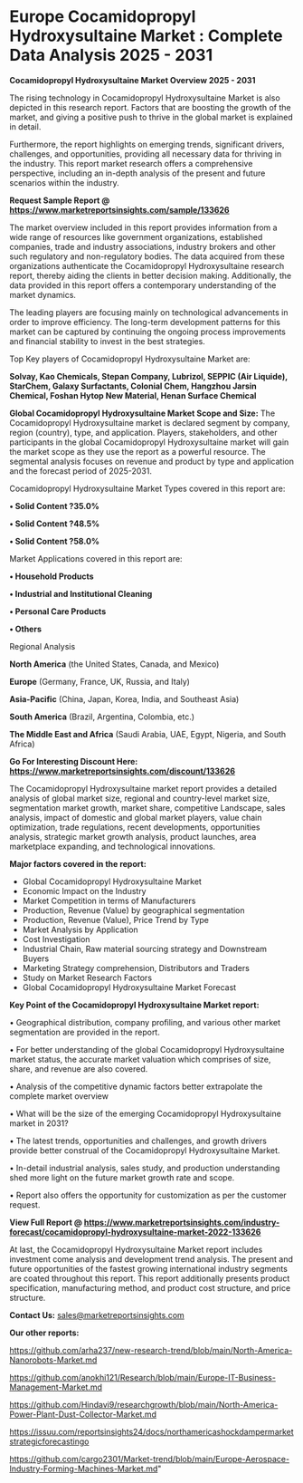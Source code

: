 # Europe Cocamidopropyl Hydroxysultaine Market : Complete Data Analysis 2025 - 2031

<Strong> Cocamidopropyl Hydroxysultaine Market Overview 2025 - 2031</strong>

The rising technology in Cocamidopropyl Hydroxysultaine Market is also depicted in this research report. Factors that are boosting the growth of the market, and giving a positive push to thrive in the global market is explained in detail.

Furthermore, the report highlights on emerging trends, significant drivers, challenges, and opportunities, providing all necessary data for thriving in the industry. This report market research offers a comprehensive perspective, including an in-depth analysis of the present and future scenarios within the industry.

<strong>Request Sample Report @ <a href=https://www.marketreportsinsights.com/sample/133626>https://www.marketreportsinsights.com/sample/133626</a></strong>

The market overview included in this report provides information from a wide range of resources like government organizations, established companies, trade and industry associations, industry brokers and other such regulatory and non-regulatory bodies. The data acquired from these organizations authenticate the Cocamidopropyl Hydroxysultaine research report, thereby aiding the clients in better decision making. Additionally, the data provided in this report offers a contemporary understanding of the market dynamics.

The leading players are focusing mainly on technological advancements in order to improve efficiency. The long-term development patterns for this market can be captured by continuing the ongoing process improvements and financial stability to invest in the best strategies.

Top Key players of Cocamidopropyl Hydroxysultaine Market are:

<strong>Solvay, Kao Chemicals, Stepan Company, Lubrizol, SEPPIC (Air Liquide), StarChem, Galaxy Surfactants, Colonial Chem, Hangzhou Jarsin Chemical, Foshan Hytop New Material, Henan Surface Chemical</strong>

<strong><b>Global Cocamidopropyl Hydroxysultaine Market Scope and Size:</b></strong>
The Cocamidopropyl Hydroxysultaine market is declared segment by company, region (country), type, and application. Players, stakeholders, and other participants in the global Cocamidopropyl Hydroxysultaine market will gain the market scope as they use the report as a powerful resource. The segmental analysis focuses on revenue and product by type and application and the forecast period of 2025-2031.

Cocamidopropyl Hydroxysultaine Market Types covered in this report are:

<strong>• Solid Content ?35.0%

• Solid Content ?48.5%

• Solid Content ?58.0%</strong>

Market Applications covered in this report are:

<strong>• Household Products

• Industrial and Institutional Cleaning

• Personal Care Products

• Others</strong> 

Regional Analysis

<strong>North America</strong> (the United States, Canada, and Mexico)

<strong>Europe</strong> (Germany, France, UK, Russia, and Italy)

<strong>Asia-Pacific</strong> (China, Japan, Korea, India, and Southeast Asia)

<strong>South America</strong> (Brazil, Argentina, Colombia, etc.)

<strong>The Middle East and Africa</strong> (Saudi Arabia, UAE, Egypt, Nigeria, and South Africa)

<strong>Go For Interesting Discount Here: <a href=https://www.marketreportsinsights.com/discount/133626>https://www.marketreportsinsights.com/discount/133626</a></strong>

The Cocamidopropyl Hydroxysultaine market report provides a detailed analysis of global market size, regional and country-level market size, segmentation market growth, market share, competitive Landscape, sales analysis, impact of domestic and global market players, value chain optimization, trade regulations, recent developments, opportunities analysis, strategic market growth analysis, product launches, area marketplace expanding, and technological innovations.

<strong><b>Major factors covered in the report:</b></strong>
<ul>
  <li>Global Cocamidopropyl Hydroxysultaine Market </li>
  <li>Economic Impact on the Industry</li>
  <li>Market Competition in terms of Manufacturers</li>
  <li>Production, Revenue (Value) by geographical segmentation</li>
  <li>Production, Revenue (Value), Price Trend by Type</li>
  <li>Market Analysis by Application</li>
  <li>Cost Investigation</li>
  <li>Industrial Chain, Raw material sourcing strategy and Downstream Buyers</li>
  <li>Marketing Strategy comprehension, Distributors and Traders</li>
  <li>Study on Market Research Factors</li>
  <li>Global Cocamidopropyl Hydroxysultaine Market Forecast</li>
</ul>

<strong><b>Key Point of the Cocamidopropyl Hydroxysultaine Market report:</b></strong>

• Geographical distribution, company profiling, and various other market segmentation are provided in the report.

• For better understanding of the global Cocamidopropyl Hydroxysultaine market status, the accurate market valuation which comprises of size, share, and revenue are also covered.

• Analysis of the competitive dynamic factors better extrapolate the complete market overview

• What will be the size of the emerging Cocamidopropyl Hydroxysultaine market in 2031?

• The latest trends, opportunities and challenges, and growth drivers provide better construal of the Cocamidopropyl Hydroxysultaine Market.

• In-detail industrial analysis, sales study, and production understanding shed more light on the future market growth rate and scope.

• Report also offers the opportunity for customization as per the customer request.

<strong><b>View Full Report @ <a href=https://www.marketreportsinsights.com/industry-forecast/cocamidopropyl-hydroxysultaine-market-2022-133626>https://www.marketreportsinsights.com/industry-forecast/cocamidopropyl-hydroxysultaine-market-2022-133626</a></b></strong>


At last, the Cocamidopropyl Hydroxysultaine Market report includes investment come analysis and development trend analysis. The present and future opportunities of the fastest growing international industry segments are coated throughout this report. This report additionally presents product specification, manufacturing method, and product cost structure, and price structure.

<strong>Contact Us:</strong>
sales@marketreportsinsights.com

<strong>Our other reports:</strong>

<a href=https://github.com/arha237/new-research-trend/blob/main/North-America-Nanorobots-Market.md>https://github.com/arha237/new-research-trend/blob/main/North-America-Nanorobots-Market.md</a>

<a href=https://github.com/anokhi121/Research/blob/main/Europe-IT-Business-Management-Market.md>https://github.com/anokhi121/Research/blob/main/Europe-IT-Business-Management-Market.md</a>

<a href=https://github.com/Hindavi9/researchgrowth/blob/main/North-America-Power-Plant-Dust-Collector-Market.md>https://github.com/Hindavi9/researchgrowth/blob/main/North-America-Power-Plant-Dust-Collector-Market.md</a>

<a href=https://issuu.com/reportsinsights24/docs/northamericashockdampermarketstrategicforecastingo>https://issuu.com/reportsinsights24/docs/northamericashockdampermarketstrategicforecastingo</a>

<a href=https://github.com/cargo2301/Market-trend/blob/main/Europe-Aerospace-Industry-Forming-Machines-Market.md>https://github.com/cargo2301/Market-trend/blob/main/Europe-Aerospace-Industry-Forming-Machines-Market.md</a>"
